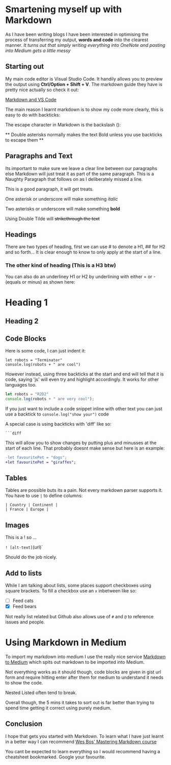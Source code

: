 # Smartening myself up with Markdown

As I have been writing blogs I have been interested in optimising the process of transferring my output, **words and code** into the clearest manner. *It turns out that simply writing everything into OneNote and pasting into Medium gets a little messy*

## Starting out

My main code editor is Visual Studio Code. It handily allows you to preview the output using **Ctrl/Option + Shift + V**. The markdown guide they have is pretty nice actually so check it out:

[Markdown and VS Code](https://code.visualstudio.com/docs/languages/markdown)

The main reason I learnt markdown is to show my code more clearly, this is easy to do with backticks:

The escape character in Markdown is the backslash (\):

\*\* Double asterisks normally makes the text Bold unless you use backticks to escape them \*\*


## Paragraphs and Text

Its important to make sure we leave a clear line between our paragraphs else Markdown will just treat it as part of the same paragraph.
This is a Naughty Paragraph that follows on as I deliberately missed a line.

This is a good paragraph, it will get treats.

One asterisk or underscore will make something *italic*

Two asterisks or underscore will make something **bold**

Using Double Tilde will ~~strikethrough the text~~

## Headings

There are two types of heading, first we can use # to denote a H1, ## for H2 and so forth... It is clear enough to know to only apply at the start of a line.

### The other kind of heading (This is a H3 btw)

You can also do an underliney H1 or H2 by underlining with either = or - (equals or minus) as shown here:

Heading 1
=========
Heading 2
---------

## Code Blocks

Here is some code, I can just indent it:

    let robots = "Terminator"
    console.log(robots + " are cool")

However instead, using three backticks at the start and end will tell that it is code, saying 'js' will even try and highlight accordingly. It works for other languages too.

```js
let robots = "R2D2"
console.log(robots + " are very cool");
```

If you just want to include a code snippet inline with other text you can just use a backtick to `console.log("show your")` code

A special case is using backticks with 'diff' like so:

    ```diff

This will allow you to show changes by putting plus and minusses at the start of each line. That probably doesnt make sense but here is an example:

```diff
-let favouritePet = "dogs";
+let favouritePet = "giraffes";
```

## Tables

Tables are possible buts its a pain. Not every markdown parser supports it. You have to use `|`  to define columns:

    | Country | Continent |
    | France | Europe |

## Images

This is a ! so ...

`! [alt-text]`(url)`

Should do the job nicely.



## Add to lists

While I am talking about lists, some places support checkboxes using square brackets. To fill a checkbox use an `x` inbetween like so:

* [ ] Feed cats
* [x] Feed bears

Not really list related but Github also allows use of `#` and `@`  to reference issues and people. 

# Using Markdown in Medium

To import my markdown into medium I use the really nice service [Markdown to Medium](markdowntomedium.com) which spits out markdown to be imported into Medium.

Not everything works as it should though, code blocks are given in gist url form and require hitting enter after them for medium to understand it needs to show the code.

Nested Listed often tend to break.

Overall though, the 5 mins it takes to sort out is far better than trying to spend time getting it correct using purely medium.

## Conclusion

I hope that gets you started with Markdown. To learn what I have just learnt in a better way I can recommend [Wes Bos' Mastering Markdown course](www.masteringmarkdown.com)

You cant be expected to learn everything so I would recommend having a cheatsheet bookmarked. Google your favourite.